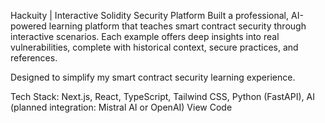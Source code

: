 Hackuity | Interactive Solidity Security Platform
Built a professional, AI-powered learning platform that teaches smart contract security through interactive scenarios. Each example offers deep insights into real vulnerabilities, complete with historical context, secure practices, and references.

Designed to simplify my smart contract security learning experience.

Tech Stack: Next.js, React, TypeScript, Tailwind CSS, Python (FastAPI), AI (planned integration: Mistral AI or OpenAI) View Code
